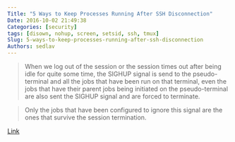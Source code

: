 ```yaml
---
Title: "5 Ways to Keep Processes Running After SSH Disconnection"
Date: 2016-10-02 21:49:38
Categories: [security]
tags: [disown, nohup, screen, setsid, ssh, tmux]
Slug: 5-ways-to-keep-processes-running-after-ssh-disconnection
Authors: sedlav
---
```


> When we log out of the session or the session times out after being idle for quite some time, the SIGHUP signal is send to the pseudo-terminal and all the jobs that have been run on that terminal, even the jobs that have their parent jobs being initiated on the pseudo-terminal are also sent the SIGHUP signal and are forced to terminate.

> Only the jobs that have been configured to ignore this signal are the ones that survive the session termination.

[Link](http://www.tecmint.com/keep-remote-ssh-sessions-running-after-disconnection/)
